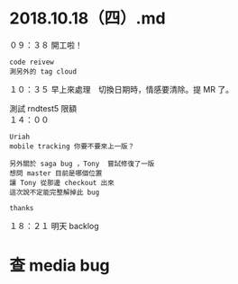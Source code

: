 # 2018.10.18（四）.md

０９：３８ 開工啦！  
```
code reivew
測另外的 tag cloud
```
１０：３５ 早上來處理　切換日期時，情感要清除。提 MR 了。  

測試 rndtest5 限額  
１４：００  
```
Uriah
mobile tracking 你要不要來上一版？

另外關於 saga bug ，Tony  嘗試修復了一版
想問 master 目前是哪個位置
讓 Tony 從那邊 checkout 出來
這次說不定能完整解掉此 bug

thanks
```

１８：２１ 明天 backlog  
# 查 media bug
